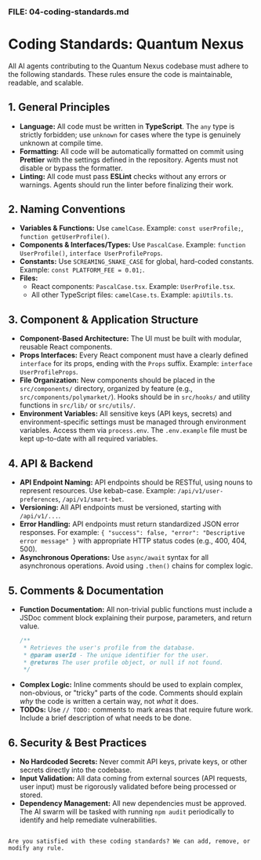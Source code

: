 ### FILE: 04-coding-standards.md

# Coding Standards: Quantum Nexus

All AI agents contributing to the Quantum Nexus codebase must adhere to the following standards. These rules ensure the code is maintainable, readable, and scalable.

## 1. General Principles

-   **Language:** All code must be written in **TypeScript**. The `any` type is strictly forbidden; use `unknown` for cases where the type is genuinely unknown at compile time.
-   **Formatting:** All code will be automatically formatted on commit using **Prettier** with the settings defined in the repository. Agents must not disable or bypass the formatter.
-   **Linting:** All code must pass **ESLint** checks without any errors or warnings. Agents should run the linter before finalizing their work.

## 2. Naming Conventions

-   **Variables & Functions:** Use `camelCase`. Example: `const userProfile;`, `function getUserProfile()`.
-   **Components & Interfaces/Types:** Use `PascalCase`. Example: `function UserProfile()`, `interface UserProfileProps`.
-   **Constants:** Use `SCREAMING_SNAKE_CASE` for global, hard-coded constants. Example: `const PLATFORM_FEE = 0.01;`.
-   **Files:**
    -   React components: `PascalCase.tsx`. Example: `UserProfile.tsx`.
    -   All other TypeScript files: `camelCase.ts`. Example: `apiUtils.ts`.

## 3. Component & Application Structure

-   **Component-Based Architecture:** The UI must be built with modular, reusable React components.
-   **Props Interfaces:** Every React component must have a clearly defined `interface` for its props, ending with the `Props` suffix. Example: `interface UserProfileProps`.
-   **File Organization:** New components should be placed in the `src/components/` directory, organized by feature (e.g., `src/components/polymarket/`). Hooks should be in `src/hooks/` and utility functions in `src/lib/` or `src/utils/`.
-   **Environment Variables:** All sensitive keys (API keys, secrets) and environment-specific settings must be managed through environment variables. Access them via `process.env`. The `.env.example` file must be kept up-to-date with all required variables.

## 4. API & Backend

-   **API Endpoint Naming:** API endpoints should be RESTful, using nouns to represent resources. Use kebab-case. Example: `/api/v1/user-preferences`, `/api/v1/smart-bet`.
-   **Versioning:** All API endpoints must be versioned, starting with `/api/v1/...`.
-   **Error Handling:** API endpoints must return standardized JSON error responses. For example: `{ "success": false, "error": "Descriptive error message" }` with appropriate HTTP status codes (e.g., 400, 404, 500).
-   **Asynchronous Operations:** Use `async/await` syntax for all asynchronous operations. Avoid using `.then()` chains for complex logic.

## 5. Comments & Documentation

-   **Function Documentation:** All non-trivial public functions must include a JSDoc comment block explaining their purpose, parameters, and return value.
    ```typescript
    /**
     * Retrieves the user's profile from the database.
     * @param userId - The unique identifier for the user.
     * @returns The user profile object, or null if not found.
     */
    ```
-   **Complex Logic:** Inline comments should be used to explain complex, non-obvious, or "tricky" parts of the code. Comments should explain *why* the code is written a certain way, not *what* it does.
-   **TODOs:** Use `// TODO:` comments to mark areas that require future work. Include a brief description of what needs to be done.

## 6. Security & Best Practices

-   **No Hardcoded Secrets:** Never commit API keys, private keys, or other secrets directly into the codebase.
-   **Input Validation:** All data coming from external sources (API requests, user input) must be rigorously validated before being processed or stored.
-   **Dependency Management:** All new dependencies must be approved. The AI swarm will be tasked with running `npm audit` periodically to identify and help remediate vulnerabilities.
```

Are you satisfied with these coding standards? We can add, remove, or modify any rule.
